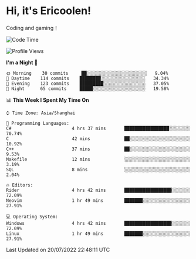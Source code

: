 # Hi, it's Ericoolen!
Coding and gaming！

<!--START_SECTION:waka-->
![Code Time](http://img.shields.io/badge/Code%20Time-338%20hrs%2018%20mins-blue)

![Profile Views](http://img.shields.io/badge/Profile%20Views-3-blue)

**I'm a Night 🦉** 

```text
🌞 Morning    30 commits     ██░░░░░░░░░░░░░░░░░░░░░░░   9.04% 
🌆 Daytime    114 commits    ████████░░░░░░░░░░░░░░░░░   34.34% 
🌃 Evening    123 commits    █████████░░░░░░░░░░░░░░░░   37.05% 
🌙 Night      65 commits     █████░░░░░░░░░░░░░░░░░░░░   19.58%

```


📊 **This Week I Spent My Time On** 

```text
⌚︎ Time Zone: Asia/Shanghai

💬 Programming Languages: 
C#                       4 hrs 37 mins       █████████████████░░░░░░░░   70.74% 
C                        42 mins             ██░░░░░░░░░░░░░░░░░░░░░░░   10.92% 
C++                      37 mins             ██░░░░░░░░░░░░░░░░░░░░░░░   9.53% 
Makefile                 12 mins             ░░░░░░░░░░░░░░░░░░░░░░░░░   3.19% 
SQL                      8 mins              ░░░░░░░░░░░░░░░░░░░░░░░░░   2.04%

🔥 Editors: 
Rider                    4 hrs 42 mins       ██████████████████░░░░░░░   72.09% 
Neovim                   1 hr 49 mins        ███████░░░░░░░░░░░░░░░░░░   27.91%

💻 Operating System: 
Windows                  4 hrs 42 mins       ██████████████████░░░░░░░   72.09% 
Linux                    1 hr 49 mins        ███████░░░░░░░░░░░░░░░░░░   27.91%

```


 Last Updated on 20/07/2022 22:48:11 UTC
<!--END_SECTION:waka-->

